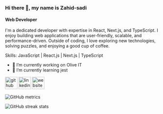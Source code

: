 ### Hi there 👋, my name is Zahid-sadi
#### Web Developer

I'm a dedicated developer with expertise in React, Next.js, and TypeScript. I enjoy building web applications that are user-friendly, scalable, and performance-driven. Outside of coding, I love exploring new technologies, solving puzzles, and enjoying a good cup of coffee.  


Skills: JavaScript | React.js | Next.js | TypeScript 

- 🔭 I’m currently working on Olive IT 
- 🌱 I’m currently learning jest 


[<img src='https://cdn.jsdelivr.net/npm/simple-icons@3.0.1/icons/github.svg' alt='github' height='40'>](https://github.com/Zahid-sadi)  [<img src='https://cdn.jsdelivr.net/npm/simple-icons@3.0.1/icons/linkedin.svg' alt='linkedin' height='40'>](https://www.linkedin.com/in/https://www.linkedin.com/in/md-zahid-hasan-//)  [<img src='https://cdn.jsdelivr.net/npm/simple-icons@3.0.1/icons/icloud.svg' alt='website' height='40'>](https://zahid-sadi.vercel.app/)  



![GitHub metrics](https://metrics.lecoq.io/Zahid-sadi)  

![GitHub streak stats](https://streak-stats.demolab.com/?user=Zahid-sadi)  


